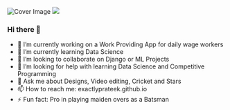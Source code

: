 ![Cover Image]()
![](https://komarev.com/ghpvc/?username=exactlyprateek&color=green&style=flat)
### Hi there 👋


- 🔭 I’m currently working on a Work Providing App for daily wage workers
- 🌱 I’m currently learning Data Science 
- 👯 I’m looking to collaborate on Django or ML Projects
- 🤔 I’m looking for help with learning Data Science and Competitive Programming
- 💬 Ask me about Designs, Video editing, Cricket and Stars 
- 📫 How to reach me: exactlyprateek.github.io
- ⚡ Fun fact: Pro in playing maiden overs as a Batsman 

